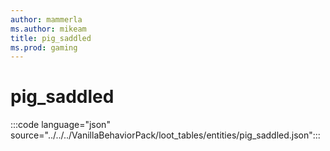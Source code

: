 ```yaml
---
author: mammerla
ms.author: mikeam
title: pig_saddled
ms.prod: gaming
---
```


# pig_saddled

:::code language="json" source="../../../VanillaBehaviorPack/loot_tables/entities/pig_saddled.json":::